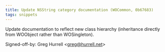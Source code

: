 ```yaml
---
title: Update NSString category documentation (WOCommon, 0b67683)
tags: snippets
---
```


Update documentation to reflect new class hierarchy (inheritance directly from WOObject rather than WOSingleton).

Signed-off-by: Greg Hurrell &lt;greg@hurrell.net&gt;
